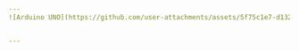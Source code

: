 ```yaml
---
![Arduino UNO](https://github.com/user-attachments/assets/5f75c1e7-d132-42ac-9547-8a609a88194e)


---
```

